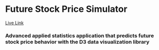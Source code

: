 # Future Stock Price Simulator

[Live Link]()

### Advanced applied statistics application that predicts future stock price behavior with the D3 data visualization library
